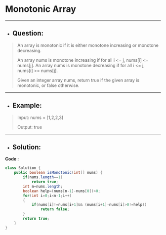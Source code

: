 # Monotonic Array
--- 
- ## Question:
> An array is monotonic if it is either monotone increasing or monotone decreasing.
> 
> An array nums is monotone increasing if for all i <= j, nums[i] <= nums[j]. An array nums is monotone decreasing if for all i <= j, nums[i] >= nums[j].
> 
> Given an integer array nums, return true if the given array is monotonic, or false otherwise.
---
- ## Example:
> Input: nums = [1,2,2,3]
> 
> Output: true
---
- ## Solution:
**Code :**
```java
class Solution {
    public boolean isMonotonic(int[] nums) {
        if(nums.length==1)
            return true;
        int n=nums.length;
        boolean help=(nums[n-1]-nums[0])>0;
        for(int i=0;i<n-1;i++)
        {
            if(nums[i]!=nums[i+1]&& (nums[i+1]-nums[i]>0!=help))
                return false;
        }
        return true;
    }
}
